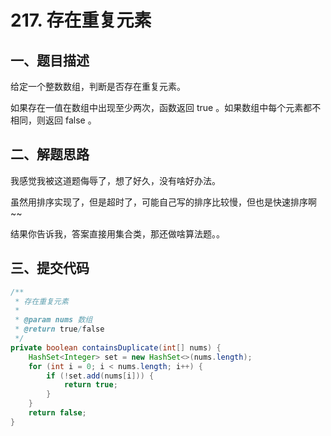 # 217. 存在重复元素

## 一、题目描述

给定一个整数数组，判断是否存在重复元素。

如果存在一值在数组中出现至少两次，函数返回 true 。如果数组中每个元素都不相同，则返回 false 。

## 二、解题思路

我感觉我被这道题侮辱了，想了好久，没有啥好办法。

虽然用排序实现了，但是超时了，可能自己写的排序比较慢，但也是快速排序啊~~

结果你告诉我，答案直接用集合类，那还做啥算法题。。

## 三、提交代码

```java
/**
 * 存在重复元素
 *
 * @param nums 数组
 * @return true/false
 */
private boolean containsDuplicate(int[] nums) {
    HashSet<Integer> set = new HashSet<>(nums.length);
    for (int i = 0; i < nums.length; i++) {
        if (!set.add(nums[i])) {
            return true;
        }
    }
    return false;
}
```
